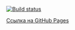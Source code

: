 [![Build status](https://ci.appveyor.com/api/projects/status/d8m5fb3b1mef5vob?svg=true)](https://ci.appveyor.com/project/VavaIkelman/ahj-dnd)

[Ссылка на GitHub Pages](https://vavaikelman.github.io/ahj-dnd/)
